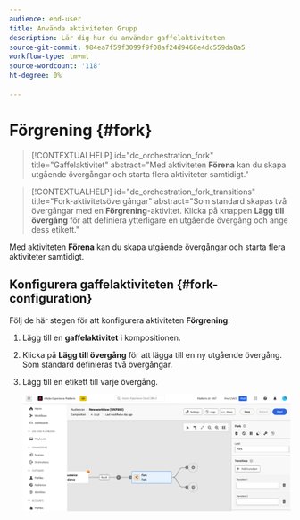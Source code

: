 ```yaml
---
audience: end-user
title: Använda aktiviteten Grupp
description: Lär dig hur du använder gaffelaktiviteten
source-git-commit: 984ea7f59f3099f9f08af24d9468e4dc559da0a5
workflow-type: tm+mt
source-wordcount: '118'
ht-degree: 0%

---
```



# Förgrening {#fork}

>[!CONTEXTUALHELP]
>id="dc_orchestration_fork"
>title="Gaffelaktivitet"
>abstract="Med aktiviteten **Förena** kan du skapa utgående övergångar och starta flera aktiviteter samtidigt."

>[!CONTEXTUALHELP]
>id="dc_orchestration_fork_transitions"
>title="Fork-aktivitetsövergångar"
>abstract="Som standard skapas två övergångar med en **Förgrening**-aktivitet. Klicka på knappen **Lägg till övergång** för att definiera ytterligare en utgående övergång och ange dess etikett."

Med aktiviteten **Förena** kan du skapa utgående övergångar och starta flera aktiviteter samtidigt.

## Konfigurera gaffelaktiviteten {#fork-configuration}

Följ de här stegen för att konfigurera aktiviteten **Förgrening**:

1. Lägg till en **gaffelaktivitet** i kompositionen.
1. Klicka på **Lägg till övergång** för att lägga till en ny utgående övergång. Som standard definieras två övergångar.
1. Lägg till en etikett till varje övergång.

   ![](../assets/fork.png)
